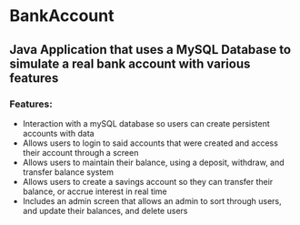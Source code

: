 # BankAccount
## Java Application that uses a MySQL Database to simulate a real bank account with various features
### Features:
- Interaction with a mySQL database so users can create persistent accounts with data
- Allows users to login to said accounts that were created and access their account through a screen
- Allows users to maintain their balance, using a deposit, withdraw, and transfer balance system
- Allows users to create a savings account so they can transfer their balance, or accrue interest in real time 
- Includes an admin screen that allows an admin to sort through users, and update their balances, and delete users
